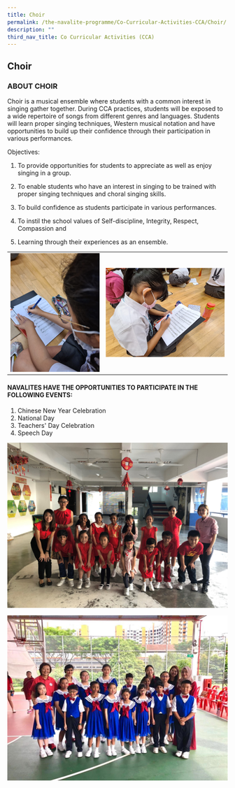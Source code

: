 ```yaml
---
title: Choir
permalink: /the-navalite-programme/Co-Curricular-Activities-CCA/Choir/
description: ""
third_nav_title: Co Curricular Activities (CCA)
---
```



## Choir

### ABOUT CHOIR

  

Choir is a musical ensemble where students with a common interest in singing gather together. During CCA practices, students will be exposed to a wide repertoire of songs from different genres and languages. Students will learn proper singing techniques, Western musical notation and have opportunities to build up their confidence through their participation in various performances.    

  

Objectives:

1.  To provide opportunities for students to appreciate as well as enjoy singing in a group.  
    
2.  To enable students who have an interest in singing to be trained with proper singing techniques and choral singing skills.  
    
3.  To build confidence as students participate in various performances.   
    
4.  To instil the school values of Self-discipline, Integrity, Respect, Compassion and   
    
5.  Learning through their experiences as an ensemble.


|  | | 
| -------- | -------- | 
|   ![](/images/choir_3.png)  |   ![](/images/choir%202.png)  | 

#### NAVALITES HAVE THE OPPORTUNITIES TO PARTICIPATE IN THE FOLLOWING EVENTS:

1.  Chinese New Year Celebration
2.  National Day
3.  Teachers' Day Celebration  
4.  Speech Day

![](/images/choir4.jpeg)

![](/images/aesthetics_choir.jpeg)

